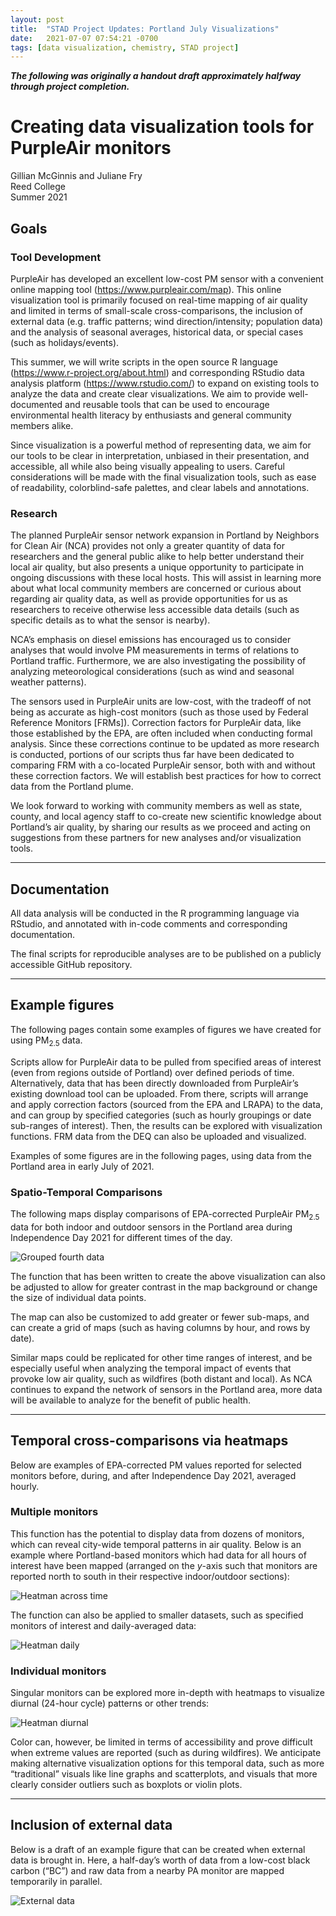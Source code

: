 ```yaml
---
layout: post
title:  "STAD Project Updates: Portland July Visualizations"
date:   2021-07-07 07:54:21 -0700
tags: [data visualization, chemistry, STAD project]
---
```


<b><i>The following was originally a handout draft approximately halfway through project completion.</i></b>

# Creating data visualization tools for PurpleAir monitors

Gillian McGinnis and Juliane Fry  
Reed College  
Summer 2021  

## Goals

### Tool Development

PurpleAir has developed an excellent low-cost PM sensor with a convenient online mapping tool (https://www.purpleair.com/map).  This online visualization tool is primarily focused on real-time mapping of air quality and limited in terms of small-scale cross-comparisons, the inclusion of external data (e.g. traffic patterns; wind direction/intensity; population data) and the analysis of seasonal averages, historical data, or special cases (such as holidays/events).

This summer, we will write scripts in the open source R language (https://www.r-project.org/about.html) and corresponding RStudio data analysis platform (https://www.rstudio.com/) to expand on existing tools to analyze the data and create clear visualizations. We aim to provide well-documented and reusable tools that can be used to encourage environmental health literacy by enthusiasts and general community members alike.

Since visualization is a powerful method of representing data, we aim for our tools to be clear in interpretation, unbiased in their presentation, and accessible, all while also being visually appealing to users. Careful considerations will be made with the final visualization tools, such as ease of readability, colorblind-safe palettes, and clear labels and annotations.


### Research

The planned PurpleAir sensor network expansion in Portland by Neighbors for Clean Air (NCA) provides not only a greater quantity of data for researchers and the general public alike to help better understand their local air quality, but also presents a unique opportunity to participate in ongoing discussions with these local hosts. This will assist in learning more about what local community members are concerned or curious about regarding air quality data, as well as provide opportunities for us as researchers to receive otherwise less accessible data details (such as specific details as to what the sensor is nearby).

NCA’s emphasis on diesel emissions has encouraged us to consider analyses that would involve PM measurements in terms of relations to Portland traffic. Furthermore, we are also investigating the possibility of analyzing meteorological considerations (such as wind and seasonal weather patterns).

The sensors used in PurpleAir units are low-cost, with the tradeoff of not being as accurate as high-cost monitors (such as those used by Federal Reference Monitors [FRMs]). Correction factors for PurpleAir data, like those established by the EPA, are often included when conducting formal analysis. Since these corrections continue to be updated as more research is conducted, portions of our scripts thus far have been dedicated to comparing FRM with a co-located PurpleAir sensor, both with and without these correction factors. We will establish best practices for how to correct data from the Portland plume.

We look forward to working with community members as well as state, county, and local agency staff to co-create new scientific knowledge about Portland’s air quality, by sharing our results as we proceed and  acting on suggestions from these partners for new analyses and/or visualization tools.

<hr>

## Documentation

All data analysis will be conducted in the R programming language via RStudio, and annotated with in-code comments and corresponding documentation.

The final scripts for reproducible analyses are to be published on a publicly accessible GitHub repository.

<hr>

## Example figures

The following pages contain some examples of figures we have created for using PM<sub>2.5</sub> data.

Scripts allow for PurpleAir data to be pulled from specified areas of interest (even from regions outside of Portland) over defined periods of time. Alternatively, data that has been directly downloaded from PurpleAir’s existing download tool can be uploaded. From there, scripts will arrange and apply correction factors (sourced from the EPA and LRAPA) to the data, and can group by specified categories (such as hourly groupings or date sub-ranges of interest). Then, the results can be explored with visualization functions. FRM data from the DEQ can also be uploaded and visualized.

Examples of some figures are in the following pages, using data from the Portland area in early July of 2021.

### Spatio-Temporal Comparisons

The following maps display comparisons of EPA-corrected PurpleAir PM<sub>2.5</sub> data for both indoor and outdoor sensors in the Portland area during Independence Day 2021 for different times of the day. 

![Grouped fourth data](/assets/visualizations/2021-07-image1.png)

The function that has been written to create the above visualization can also be adjusted to allow for greater contrast in the map background or change the size of individual data points.

The map can also be customized to add greater or fewer sub-maps, and can create a grid of maps (such as having columns by hour, and rows by date).

Similar maps could be replicated for other time ranges of interest, and be especially useful when analyzing the temporal impact of events that provoke low air quality, such as wildfires (both distant and local). As NCA continues to expand the network of sensors in the Portland area, more data will be available to analyze for the benefit of public health.

<hr>

## Temporal cross-comparisons via heatmaps

Below are examples of EPA-corrected PM values reported for selected monitors before, during, and after Independence Day 2021, averaged hourly.

### Multiple monitors

This function has the potential to display data from dozens of monitors, which can reveal city-wide temporal patterns in air quality. Below is an example where Portland-based monitors which had data for all hours of interest have been mapped (arranged on the _y_-axis such that monitors are reported north to south in their respective indoor/outdoor sections):

![Heatman across time](/assets/visualizations/2021-07-image2.png)

The function can also be applied to smaller datasets, such as specified monitors of interest and daily-averaged data:

![Heatman daily](/assets/visualizations/2021-07-image3.png)

### Individual monitors

Singular monitors can be explored more in-depth with heatmaps to visualize diurnal (24-hour cycle) patterns or other trends:

![Heatman diurnal](/assets/visualizations/2021-07-image4.png)

Color can, however, be limited in terms of accessibility and prove difficult when extreme values are reported (such as during wildfires). We anticipate making alternative visualization options for this temporal data, such as more “traditional” visuals like line graphs and scatterplots, and visuals that more clearly consider outliers such as boxplots or violin plots.

<hr>

## Inclusion of external data

Below is a draft of an example figure that can be created when external data is brought in. Here, a half-day’s worth of data from a low-cost black carbon (“BC”) and raw data from a nearby PA monitor are mapped temporarily in parallel.

![External data](/assets/visualizations/2021-07-image5.png)
